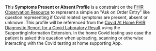 This **Symptoms Present or Absent Profile** is a constraint on the [FHIR Observation Resource](http://hl7.org/fhir/R4/observation.html) to represent a simple an "Ask on Order Entry" like question representing if Covid related symptoms are present, absent or unknown. This profile will be referenced from the [Covid At Home FHIR Diagnostic Report for a Covid Laboratory Result](https://fhir.org/fhir/us/home-lab-report/StructureDefinition/DiagRepHomeCovid) using the SupportingInformation Extension. In the home Covid testing use case the patient is asked this question when uploading, scanning or otherwise interacting with the Covid testing at home supporting App.